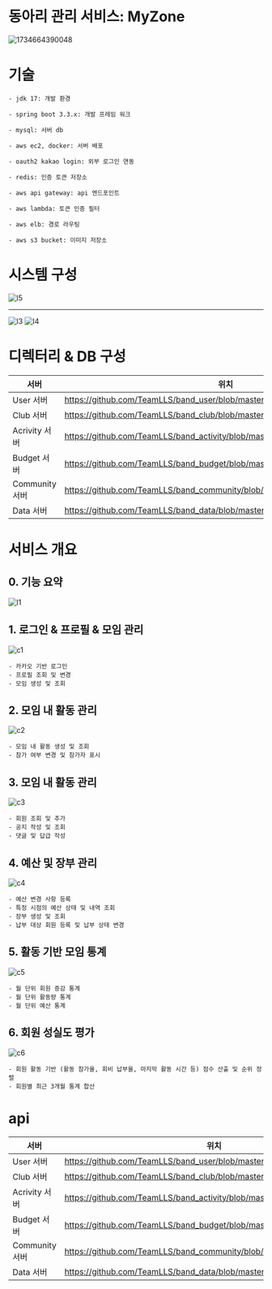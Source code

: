 # 동아리 관리 서비스: MyZone
![1734664390048](https://github.com/user-attachments/assets/4cff46a7-13a2-410c-a65c-7a3ce7e287ab)

# 기술
```
- jdk 17: 개발 환경

- spring boot 3.3.x: 개발 프레임 워크

- mysql: 서버 db 

- aws ec2, docker: 서버 배포 

- oauth2 kakao login: 외부 로그인 연동  

- redis: 인증 토큰 저장소

- aws api gateway: api 엔드포인트

- aws lambda: 토큰 인증 필터 

- aws elb: 경로 라우팅 

- aws s3 bucket: 이미지 저장소
```

# 시스템 구성
![l5](https://github.com/user-attachments/assets/d75e3e2c-9008-40be-ab35-7671e3d14114)

---------------------------------------------------------------------------------------------

![l3](https://github.com/user-attachments/assets/08042ac0-bc15-45bf-b23f-6c3c856a85aa)
![l4](https://github.com/user-attachments/assets/385be931-ad18-4852-9ba8-61150942416d)

# 디렉터리 & DB 구성
| 서버 | 위치 |
|------|------|
| User 서버 | https://github.com/TeamLLS/band_user/blob/master/documents/structure.md |
| Club 서버 | https://github.com/TeamLLS/band_club/blob/master/documents/structure.md |
| Acrivity 서버 | https://github.com/TeamLLS/band_activity/blob/master/documents/strucutre.md |
| Budget 서버 | https://github.com/TeamLLS/band_budget/blob/master/documents/structure.md |
| Community 서버 | https://github.com/TeamLLS/band_community/blob/master/documents/structure.md |
| Data 서버 | https://github.com/TeamLLS/band_data/blob/master/documents/structure.md |


# 서비스 개요 
## 0. 기능 요약
![l1](https://github.com/user-attachments/assets/138596d8-4d9a-4aab-87e9-ac56282a5e73)

## 1. 로그인 & 프로필 & 모임 관리
![c1](https://github.com/user-attachments/assets/227f2626-dc59-4ed0-9eb2-9290865b605e)

```
- 카카오 기반 로그인
- 프로필 조회 및 변경
- 모임 생성 및 조회 
```

## 2. 모임 내 활동 관리
![c2](https://github.com/user-attachments/assets/cabcfe08-40e9-4305-bca5-ee496c149ebf)
```
- 모임 내 활동 생성 및 조회
- 참가 여부 변경 및 참가자 표시
```

## 3. 모임 내 활동 관리
![c3](https://github.com/user-attachments/assets/996a4ee8-2f00-4b25-98ff-a60acddad110)
```
- 회원 조회 및 추가
- 공지 작성 및 조회
- 댓글 및 답급 작성
```

## 4. 예산 및 장부 관리 
![c4](https://github.com/user-attachments/assets/603fd0c9-31f8-489f-94f5-42a58738981f)
```
- 예산 변경 사항 등록
- 특정 시점의 예산 상태 및 내역 조회
- 장부 생성 및 조회
- 납부 대상 회원 등록 및 납부 상태 변경
```

## 5. 활동 기반 모임 통계  
![c5](https://github.com/user-attachments/assets/46bc6f51-c74b-4570-83b8-0a3151b2cec0)
```
- 월 단위 회원 증감 통계
- 월 단위 활동량 통계
- 월 단위 예산 통계 
```

## 6. 회원 성실도 평가 
![c6](https://github.com/user-attachments/assets/656d5935-c3bd-4522-9a68-b284d2e73be2)
```
- 회원 활동 기반 (활동 참가율, 회비 납부율, 마지막 활동 시간 등) 점수 산출 및 순위 정렬
- 회원별 최근 3개월 통계 합산
```


# api
| 서버 | 위치 |
|------|------|
| User 서버 | https://github.com/TeamLLS/band_user/blob/master/documents/api.md |
| Club 서버 | https://github.com/TeamLLS/band_club/blob/master/documents/api.md |
| Acrivity 서버 | https://github.com/TeamLLS/band_activity/blob/master/documents/api.md |
| Budget 서버 | https://github.com/TeamLLS/band_budget/blob/master/documents/api.md |
| Community 서버 | https://github.com/TeamLLS/band_community/blob/master/documents/api.md |
| Data 서버 | https://github.com/TeamLLS/band_data/blob/master/documents/api.md |


